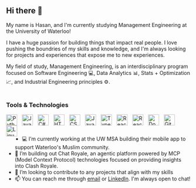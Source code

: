 ## Hi there 👋

My name is Hasan, and I'm currently studying Management Engineering at the University of Waterloo!

I have a huge passion for building things that impact real people. I love pushing the boundries of my skills and knowledge, and I'm always looking for projects and experiences that expose me to new experiences.

My field of study, Management Engineering, is an interdisciplinary program focused on Software Engineering 💻, Data Analytics 📊, Stats + Optimization 📈, and Industrial Engineering principles ⚙️.

#

### Tools & Technologies

<img align="left" alt="Python" width="30px" style="padding-right:10px;" src="https://cdn.jsdelivr.net/gh/devicons/devicon@latest/icons/python/python-original.svg" />
<img align="left" alt="Java" width="30px" style="padding-right:10px;" src="https://cdn.jsdelivr.net/gh/devicons/devicon@latest/icons/java/java-original.svg" />
<img align="left" alt="C#" width="30px" style="padding-right:10px;" src="https://cdn.jsdelivr.net/gh/devicons/devicon@latest/icons/csharp/csharp-original.svg" />
<img align="left" alt="HTML" width="30px" style="padding-right:10px;" src="https://cdn.jsdelivr.net/gh/devicons/devicon@latest/icons/html5/html5-original.svg" />
<img align="left" alt="CSS" width="30px" style="padding-right:10px;" src="https://cdn.jsdelivr.net/gh/devicons/devicon@latest/icons/css3/css3-original.svg" />
<img align="left" alt="JavaScript" width="30px" style="padding-right:10px;" src="https://cdn.jsdelivr.net/gh/devicons/devicon@latest/icons/javascript/javascript-original.svg" />
<img align="left" alt="TypeScript" width="30px" style="padding-right:10px;" src="https://cdn.jsdelivr.net/gh/devicons/devicon@latest/icons/typescript/typescript-original.svg" />
<img align="left" alt="React" width="30px" style="padding-right:10px;" src="https://cdn.jsdelivr.net/gh/devicons/devicon@latest/icons/react/react-original.svg" />
<img align="left" alt="React" width="30px" style="padding-right:10px;" src="https://cdn.jsdelivr.net/gh/devicons/devicon@latest/icons/angular/angular-original.svg" />
<img align="left" alt="Docker" width="30px" style="padding-right:10px;" src="https://cdn.jsdelivr.net/gh/devicons/devicon@latest/icons/docker/docker-original.svg" />
<img align="left" alt="Git" width="30px" style="padding-right:10px;" src="https://cdn.jsdelivr.net/gh/devicons/devicon@latest/icons/git/git-original.svg" />
<img align="left" alt="Linux" width="30px" style="padding-right:10px;" src="https://cdn.jsdelivr.net/gh/devicons/devicon@latest/icons/linux/linux-original.svg" />

<br />

#

- 💻 I’m currently working at the UW MSA building their mobile app to support Waterloo's Muslim community.
- 🔨 I’m building out Chat Royale, an agentic platform powered by MCP (Model Context Protocol) technologies focused on providing insights into Clash Royale.
- 👯 I’m looking to contribute to any projects that align with my skills
- 📫 You can reach me through [email](h5baig@uwaterloo.ca) or [LinkedIn](https://www.linkedin.com/in/hasan-baig-mgte/). I'm always open to chat!

#

<!--### Stats

![Hasan's GitHub stats](https://github-readme-stats.vercel.app/api?username=Baighasan&show_icons=true&theme=merko)
-->
